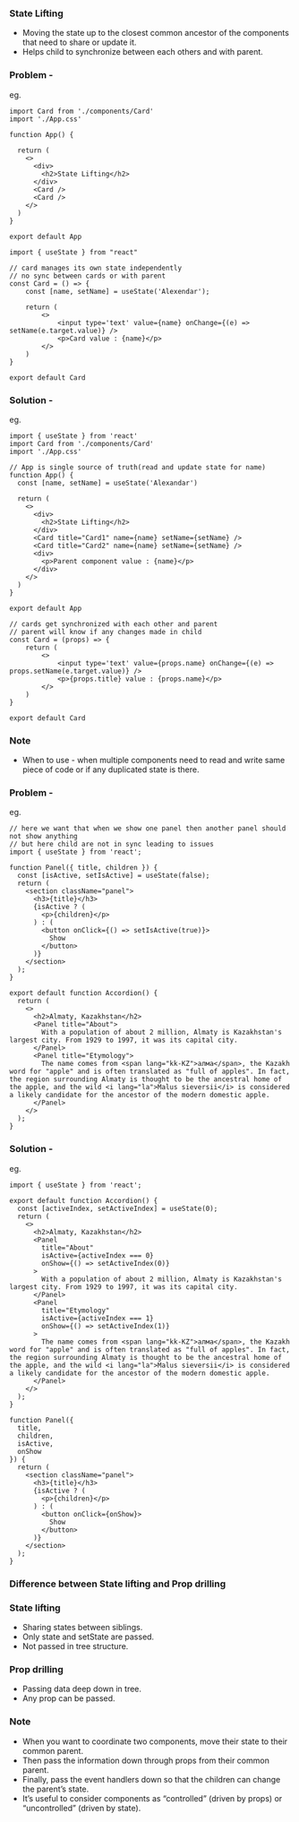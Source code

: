 ### State Lifting
- Moving the state up to the closest common ancestor of the components that need to share or update it.
- Helps child to synchronize between each others and with parent.

### Problem -

eg.
```
import Card from './components/Card'
import './App.css'

function App() {

  return (
    <>
      <div>
        <h2>State Lifting</h2>
      </div>
      <Card />
      <Card />
    </>
  )
}

export default App
```

```
import { useState } from "react"

// card manages its own state independently 
// no sync between cards or with parent
const Card = () => {
    const [name, setName] = useState('Alexendar');

    return (
        <>
            <input type='text' value={name} onChange={(e) => setName(e.target.value)} />
            <p>Card value : {name}</p>
        </>
    )
}

export default Card
```

### Solution -

eg.
```
import { useState } from 'react'
import Card from './components/Card'
import './App.css'

// App is single source of truth(read and update state for name)
function App() {
  const [name, setName] = useState('Alexandar')

  return (
    <>
      <div>
        <h2>State Lifting</h2>
      </div>
      <Card title="Card1" name={name} setName={setName} />
      <Card title="Card2" name={name} setName={setName} />
      <div>
        <p>Parent component value : {name}</p>
      </div>
    </>
  )
}

export default App
```

```
// cards get synchronized with each other and parent
// parent will know if any changes made in child 
const Card = (props) => {
    return (
        <>
            <input type='text' value={props.name} onChange={(e) => props.setName(e.target.value)} />
            <p>{props.title} value : {props.name}</p>
        </>
    )
}

export default Card
```

### Note
- When to use - when multiple components need to read and write same piece of code or if any duplicated state is there.

### Problem -

eg.
```
// here we want that when we show one panel then another panel should not show anything
// but here child are not in sync leading to issues
import { useState } from 'react';

function Panel({ title, children }) {
  const [isActive, setIsActive] = useState(false);
  return (
    <section className="panel">
      <h3>{title}</h3>
      {isActive ? (
        <p>{children}</p>
      ) : (
        <button onClick={() => setIsActive(true)}>
          Show
        </button>
      )}
    </section>
  );
}

export default function Accordion() {
  return (
    <>
      <h2>Almaty, Kazakhstan</h2>
      <Panel title="About">
        With a population of about 2 million, Almaty is Kazakhstan's largest city. From 1929 to 1997, it was its capital city.
      </Panel>
      <Panel title="Etymology">
        The name comes from <span lang="kk-KZ">алма</span>, the Kazakh word for "apple" and is often translated as "full of apples". In fact, the region surrounding Almaty is thought to be the ancestral home of the apple, and the wild <i lang="la">Malus sieversii</i> is considered a likely candidate for the ancestor of the modern domestic apple.
      </Panel>
    </>
  );
}
```

### Solution -

eg.
```
import { useState } from 'react';

export default function Accordion() {
  const [activeIndex, setActiveIndex] = useState(0);
  return (
    <>
      <h2>Almaty, Kazakhstan</h2>
      <Panel
        title="About"
        isActive={activeIndex === 0}
        onShow={() => setActiveIndex(0)}
      >
        With a population of about 2 million, Almaty is Kazakhstan's largest city. From 1929 to 1997, it was its capital city.
      </Panel>
      <Panel
        title="Etymology"
        isActive={activeIndex === 1}
        onShow={() => setActiveIndex(1)}
      >
        The name comes from <span lang="kk-KZ">алма</span>, the Kazakh word for "apple" and is often translated as "full of apples". In fact, the region surrounding Almaty is thought to be the ancestral home of the apple, and the wild <i lang="la">Malus sieversii</i> is considered a likely candidate for the ancestor of the modern domestic apple.
      </Panel>
    </>
  );
}

function Panel({
  title,
  children,
  isActive,
  onShow
}) {
  return (
    <section className="panel">
      <h3>{title}</h3>
      {isActive ? (
        <p>{children}</p>
      ) : (
        <button onClick={onShow}>
          Show
        </button>
      )}
    </section>
  );
}
```

### Difference between State lifting and Prop drilling

### State lifting
- Sharing states between siblings.
- Only state and setState are passed.
- Not passed in tree structure.

### Prop drilling
- Passing data deep down in tree.
- Any prop can be passed.

### Note
- When you want to coordinate two components, move their state to their common parent.
- Then pass the information down through props from their common parent.
- Finally, pass the event handlers down so that the children can change the parent’s state.
- It’s useful to consider components as “controlled” (driven by props) or “uncontrolled” (driven by state).